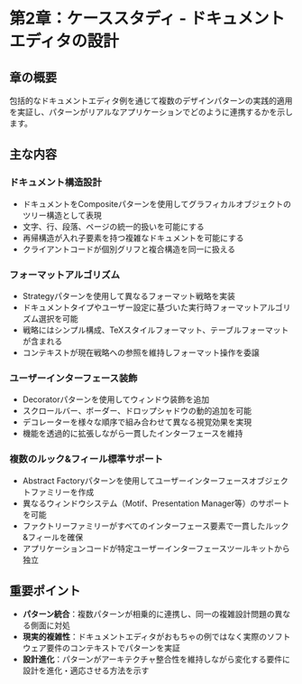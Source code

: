 # 第2章：ケーススタディ - ドキュメントエディタの設計

## 章の概要
包括的なドキュメントエディタ例を通じて複数のデザインパターンの実践的適用を実証し、パターンがリアルなアプリケーションでどのように連携するかを示します。

## 主な内容

### ドキュメント構造設計
- ドキュメントをCompositeパターンを使用してグラフィカルオブジェクトのツリー構造として表現
- 文字、行、段落、ページの統一的扱いを可能にする
- 再帰構造が入れ子要素を持つ複雑なドキュメントを可能にする
- クライアントコードが個別グリフと複合構造を同一に扱える

### フォーマットアルゴリズム
- Strategyパターンを使用して異なるフォーマット戦略を実装
- ドキュメントタイプやユーザー設定に基づいた実行時フォーマットアルゴリズム選択を可能
- 戦略にはシンプル構成、TeXスタイルフォーマット、テーブルフォーマットが含まれる
- コンテキストが現在戦略への参照を維持しフォーマット操作を委譲

### ユーザーインターフェース装飾
- Decoratorパターンを使用してウィンドウ装飾を追加
- スクロールバー、ボーダー、ドロップシャドウの動的追加を可能
- デコレーターを様々な順序で組み合わせて異なる視覚効果を実現
- 機能を透過的に拡張しながら一貫したインターフェースを維持

### 複数のルック&フィール標準サポート
- Abstract Factoryパターンを使用してユーザーインターフェースオブジェクトファミリーを作成
- 異なるウィンドウシステム（Motif、Presentation Manager等）のサポートを可能
- ファクトリーファミリーがすべてのインターフェース要素で一貫したルック&フィールを確保
- アプリケーションコードが特定ユーザーインターフェースツールキットから独立

## 重要ポイント
- **パターン統合**：複数パターンが相乗的に連携し、同一の複雑設計問題の異なる側面に対処
- **現実的複雑性**：ドキュメントエディタがおもちゃの例ではなく実際のソフトウェア要件のコンテキストでパターンを実証
- **設計進化**：パターンがアーキテクチャ整合性を維持しながら変化する要件に設計を進化・適応させる方法を示す